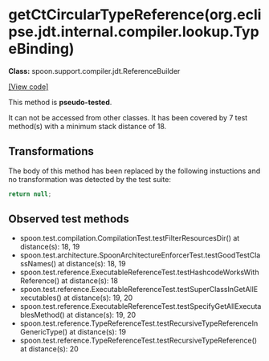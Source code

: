 # getCtCircularTypeReference(org.eclipse.jdt.internal.compiler.lookup.TypeBinding)

**Class:** spoon.support.compiler.jdt.ReferenceBuilder

[[View code]](https://github.com/INRIA/spoon/blob/fd878bc71b73fc1da82356eaa6578f760c70f0de/src/main/java//spoon/support/compiler/jdt/ReferenceBuilder.java#L888)

This method is **pseudo-tested**.


It can not be accessed from other classes. 
It has been covered by 7 test method(s) with a minimum stack distance of 18.

## Transformations


The body of this method has been replaced by the following instuctions and no transformation was detected by the test suite:

```Java
return null;
```





## Observed test methods

* spoon.test.compilation.CompilationTest.testFilterResourcesDir() at distance(s): 18, 19
* spoon.test.architecture.SpoonArchitectureEnforcerTest.testGoodTestClassNames() at distance(s): 18, 19
* spoon.test.reference.ExecutableReferenceTest.testHashcodeWorksWithReference() at distance(s): 18
* spoon.test.reference.ExecutableReferenceTest.testSuperClassInGetAllExecutables() at distance(s): 19, 20
* spoon.test.reference.ExecutableReferenceTest.testSpecifyGetAllExecutablesMethod() at distance(s): 19, 20
* spoon.test.reference.TypeReferenceTest.testRecursiveTypeReferenceInGenericType() at distance(s): 19
* spoon.test.reference.TypeReferenceTest.testRecursiveTypeReference() at distance(s): 20

